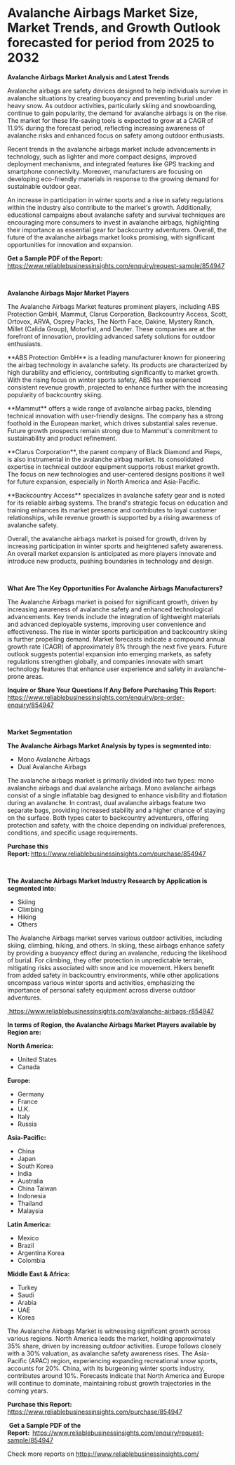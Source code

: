 <p><h1>Avalanche Airbags Market Size, Market Trends, and Growth Outlook forecasted for period from 2025 to 2032</h1></p><p><strong>Avalanche Airbags Market Analysis and Latest Trends</strong></p>
<p><p>Avalanche airbags are safety devices designed to help individuals survive in avalanche situations by creating buoyancy and preventing burial under heavy snow. As outdoor activities, particularly skiing and snowboarding, continue to gain popularity, the demand for avalanche airbags is on the rise. The market for these life-saving tools is expected to grow at a CAGR of 11.9% during the forecast period, reflecting increasing awareness of avalanche risks and enhanced focus on safety among outdoor enthusiasts.</p><p>Recent trends in the avalanche airbags market include advancements in technology, such as lighter and more compact designs, improved deployment mechanisms, and integrated features like GPS tracking and smartphone connectivity. Moreover, manufacturers are focusing on developing eco-friendly materials in response to the growing demand for sustainable outdoor gear. </p><p>An increase in participation in winter sports and a rise in safety regulations within the industry also contribute to the market's growth. Additionally, educational campaigns about avalanche safety and survival techniques are encouraging more consumers to invest in avalanche airbags, highlighting their importance as essential gear for backcountry adventurers. Overall, the future of the avalanche airbags market looks promising, with significant opportunities for innovation and expansion.</p></p>
<p><strong>Get a Sample PDF of the Report:&nbsp;</strong> <a href="https://www.reliablebusinessinsights.com/enquiry/request-sample/854947?utm_campaign=3116&utm_medium=2&utm_source=Github&utm_content=ia&utm_term=04042025&utm_id=avalanche-airbags">https://www.reliablebusinessinsights.com/enquiry/request-sample/854947</a></p>
<p>&nbsp;</p>
<p><strong>Avalanche Airbags Major Market Players</strong></p>
<p><p>The Avalanche Airbags Market features prominent players, including ABS Protection GmbH, Mammut, Clarus Corporation, Backcountry Access, Scott, Ortovox, ARVA, Osprey Packs, The North Face, Dakine, Mystery Ranch, Millet (Calida Group), Motorfist, and Deuter. These companies are at the forefront of innovation, providing advanced safety solutions for outdoor enthusiasts.</p><p>**ABS Protection GmbH** is a leading manufacturer known for pioneering the airbag technology in avalanche safety. Its products are characterized by high durability and efficiency, contributing significantly to market growth. With the rising focus on winter sports safety, ABS has experienced consistent revenue growth, projected to enhance further with the increasing popularity of backcountry skiing.</p><p>**Mammut** offers a wide range of avalanche airbag packs, blending technical innovation with user-friendly designs. The company has a strong foothold in the European market, which drives substantial sales revenue. Future growth prospects remain strong due to Mammut's commitment to sustainability and product refinement.</p><p>**Clarus Corporation**, the parent company of Black Diamond and Pieps, is also instrumental in the avalanche airbag market. Its consolidated expertise in technical outdoor equipment supports robust market growth. The focus on new technologies and user-centered designs positions it well for future expansion, especially in North America and Asia-Pacific.</p><p>**Backcountry Access** specializes in avalanche safety gear and is noted for its reliable airbag systems. The brand's strategic focus on education and training enhances its market presence and contributes to loyal customer relationships, while revenue growth is supported by a rising awareness of avalanche safety.</p><p>Overall, the avalanche airbags market is poised for growth, driven by increasing participation in winter sports and heightened safety awareness. An overall market expansion is anticipated as more players innovate and introduce new products, pushing boundaries in technology and design.</p></p>
<p>&nbsp;</p>
<p><strong>What Are The Key Opportunities For Avalanche Airbags Manufacturers?</strong></p>
<p><p>The Avalanche Airbags market is poised for significant growth, driven by increasing awareness of avalanche safety and enhanced technological advancements. Key trends include the integration of lightweight materials and advanced deployable systems, improving user convenience and effectiveness. The rise in winter sports participation and backcountry skiing is further propelling demand. Market forecasts indicate a compound annual growth rate (CAGR) of approximately 8% through the next five years. Future outlook suggests potential expansion into emerging markets, as safety regulations strengthen globally, and companies innovate with smart technology features that enhance user experience and safety in avalanche-prone areas.</p></p>
<p><strong>Inquire or Share Your Questions If Any Before Purchasing This Report:</strong> <a href="https://www.reliablebusinessinsights.com/enquiry/pre-order-enquiry/854947?utm_campaign=3116&utm_medium=2&utm_source=Github&utm_content=ia&utm_term=04042025&utm_id=avalanche-airbags">https://www.reliablebusinessinsights.com/enquiry/pre-order-enquiry/854947</a></p>
<p>&nbsp;</p>
<p><strong>Market Segmentation</strong></p>
<p><strong>The Avalanche Airbags Market Analysis by types is segmented into:</strong></p>
<p><ul><li>Mono Avalanche Airbags</li><li>Dual Avalanche Airbags</li></ul></p>
<p><p>The avalanche airbags market is primarily divided into two types: mono avalanche airbags and dual avalanche airbags. Mono avalanche airbags consist of a single inflatable bag designed to enhance visibility and flotation during an avalanche. In contrast, dual avalanche airbags feature two separate bags, providing increased stability and a higher chance of staying on the surface. Both types cater to backcountry adventurers, offering protection and safety, with the choice depending on individual preferences, conditions, and specific usage requirements.</p></p>
<p><strong>Purchase this Report:&nbsp;</strong><a href="https://www.reliablebusinessinsights.com/purchase/854947?utm_campaign=3116&utm_medium=2&utm_source=Github&utm_content=ia&utm_term=04042025&utm_id=avalanche-airbags">https://www.reliablebusinessinsights.com/purchase/854947</a></p>
<p>&nbsp;</p>
<p><strong>The Avalanche Airbags Market Industry Research by Application is segmented into:</strong></p>
<p><ul><li>Skiing</li><li>Climbing</li><li>Hiking</li><li>Others</li></ul></p>
<p><p>The Avalanche Airbags market serves various outdoor activities, including skiing, climbing, hiking, and others. In skiing, these airbags enhance safety by providing a buoyancy effect during an avalanche, reducing the likelihood of burial. For climbing, they offer protection in unpredictable terrain, mitigating risks associated with snow and ice movement. Hikers benefit from added safety in backcountry environments, while other applications encompass various winter sports and activities, emphasizing the importance of personal safety equipment across diverse outdoor adventures.</p></p>
<p><a href="https://www.reliablebusinessinsights.com/avalanche-airbags-r854947?utm_campaign=3116&utm_medium=2&utm_source=Github&utm_content=ia&utm_term=04042025&utm_id=avalanche-airbags">&nbsp;https://www.reliablebusinessinsights.com/avalanche-airbags-r854947</a></p>
<p><strong>In terms of Region, the Avalanche Airbags Market Players available by Region are:</strong></p>
<p>
    <p> <strong> North America: </strong>
        <ul>
            <li>United States</li>
            <li>Canada</li>
        </ul>
        </p> 
    <p> <strong> Europe: </strong>
        <ul>
            <li>Germany</li>
            <li>France</li>
            <li>U.K.</li>
            <li>Italy</li>
            <li>Russia</li>
        </ul>
        </p> 
    <p> <strong> Asia-Pacific: </strong>
        <ul>
            <li>China</li>
            <li>Japan</li>
            <li>South Korea</li>
            <li>India</li>
            <li>Australia</li>
            <li>China Taiwan</li>
            <li>Indonesia</li>
            <li>Thailand</li>
            <li>Malaysia</li>
        </ul>
        </p> 
    <p> <strong> Latin America: </strong>
        <ul>
            <li>Mexico</li>
            <li>Brazil</li>
            <li>Argentina Korea</li>
            <li>Colombia</li>
        </ul>
        </p> 
    <p> <strong> Middle East & Africa: </strong>
        <ul>
            <li>Turkey</li>
            <li>Saudi</li>
            <li>Arabia</li>
            <li>UAE</li>
            <li>Korea</li>
        </ul>
    </p>
    </p>
<p><p>The Avalanche Airbags Market is witnessing significant growth across various regions. North America leads the market, holding approximately 35% share, driven by increasing outdoor activities. Europe follows closely with a 30% valuation, as avalanche safety awareness rises. The Asia-Pacific (APAC) region, experiencing expanding recreational snow sports, accounts for 20%. China, with its burgeoning winter sports industry, contributes around 10%. Forecasts indicate that North America and Europe will continue to dominate, maintaining robust growth trajectories in the coming years.</p></p>
<p><strong>Purchase this Report: </strong><a href="https://www.reliablebusinessinsights.com/purchase/854947?utm_campaign=3116&utm_medium=2&utm_source=Github&utm_content=ia&utm_term=04042025&utm_id=avalanche-airbags">https://www.reliablebusinessinsights.com/purchase/854947</a></p>
<p>&nbsp;<strong>Get a Sample PDF of the Report:&nbsp;&nbsp;</strong><a href="https://www.reliablebusinessinsights.com/enquiry/request-sample/854947?utm_campaign=3116&utm_medium=2&utm_source=Github&utm_content=ia&utm_term=04042025&utm_id=avalanche-airbags">https://www.reliablebusinessinsights.com/enquiry/request-sample/854947</a></p>
<p><strong></strong></p>
<p>Check more reports on <a href="https://www.reliablebusinessinsights.com/?utm_campaign=3116&utm_medium=2&utm_source=Github&utm_content=ia&utm_term=04042025&utm_id=avalanche-airbags">https://www.reliablebusinessinsights.com/</a></p>